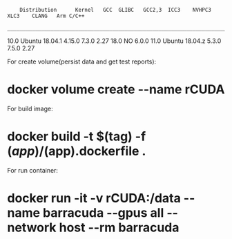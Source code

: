        Distribution	  Kernel   GCC	GLIBC	GCC2,3	ICC3	NVHPC3	XLC3	CLANG	Arm C/C++
        ___________________________________________________________________________________
10.0    Ubuntu 18.04.1	 4.15.0	  7.3.0	 2.27         18.0           NO   6.0.0
11.0    Ubuntu 18.04.z   5.3.0    7.5.0  2.27  



For create volume(persist data and get test reports):
# docker volume create --name rCUDA

For build image:
# docker build -t $(tag) -f $(app)/$(app).dockerfile .

For run container:
# docker run -it  -v rCUDA:/data --name barracuda --gpus all --network host --rm barracuda